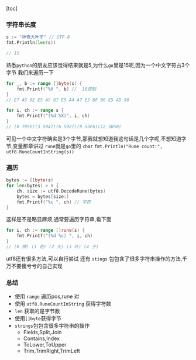 [toc]
### 字符串长度
```go
s := "神奇大叶子" // UTF-8
fmt.Println(len(s))

// 15
```
熟悉`python`的朋友应该觉得结果就是5,为什么`go`里是15呢,因为一个中文字符占3个字节
我们来遍历一下
```go
for _, b := range []byte(s) {
	fmt.Printf("%X ", b) //  16进制
}
// E7 A5 9E E5 A5 87 E5 A4 A7 E5 8F B6 E5 AD 90

for i, ch := range s {
	fmt.Printf("(%d %X)", i, ch)
}
// (0 795E)(3 5947)(6 5927)(9 53F6)(12 5B50)
```
可见一个中文字符确实是3个字节,那我就想知道我这句话是几个字呢,不想知道字节,变量那章讲过 `rune`就是`go`里的 `char`
`fmt.Println("Rune count:", utf8.RuneCountInString(s))`
### 遍历
```go
bytes := []byte(s)
for len(bytes) > 0 {
	ch, size := utf8.DecodeRune(bytes)
	bytes = bytes[size:]
	fmt.Printf("%c ", ch) // 字符
}
```
这样是不是略显麻烦,通常要遍历字符串,看下面
```go
for i, ch := range []rune(s) {
	fmt.Printf("(%d %c) ", i, ch)
}
// (0 神) (1 奇) (2 大) (3 叶) (4 子)
```
utf8还有很多方法,可以自行尝试
还有 `stings` 包包含了很多字符串操作的方法,千万不要傻兮兮的自己实现

### 总结
- 使用 `range` 遍历pos,rune 对
- 使用 `utf8.RuneCountInString` 获得字符数
- `len` 获取的是字节数
- 使用`[]byte`获得字节
- `strings`包包含很多字符串的操作
    - Fields,Split,Join
    - Contains,Index
    - ToLower,ToUpper
    - Trim,TrimRight,TrimLeft
